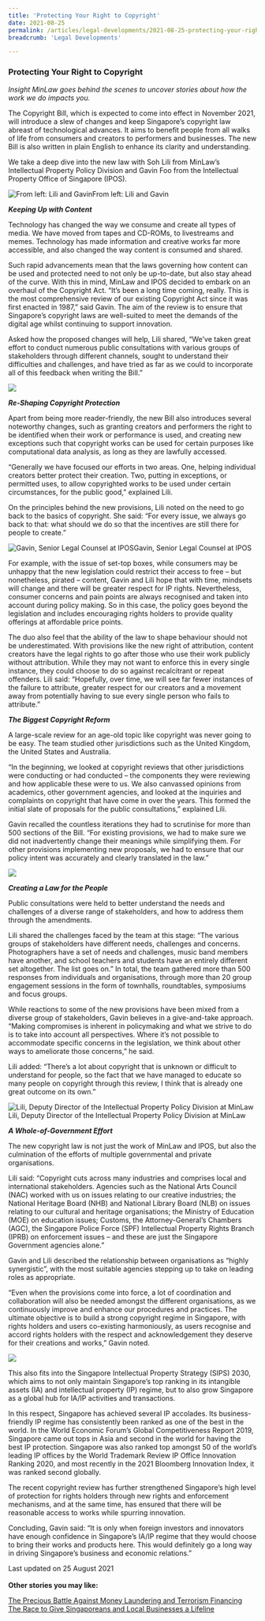 ```yaml
---
title: 'Protecting Your Right to Copyright'
date: 2021-08-25
permalink: /articles/legal-developments/2021-08-25-protecting-your-right-to-copyright/
breadcrumb: 'Legal Developments'

---
```



### **Protecting Your Right to Copyright**

<i>Insight MinLaw goes behind the scenes to uncover stories about how the work we do impacts you.</i>
<br>

The Copyright Bill, which is expected to come into effect in November 2021, will introduce a slew of changes and keep Singapore’s copyright law abreast of technological advances. It aims to benefit people from all walks of life from consumers and creators to performers and businesses. The new Bill is also written in plain English to enhance its clarity and understanding. 

We take a deep dive into the new law with Soh Lili from MinLaw’s Intellectual Property Policy Division and Gavin Foo from the Intellectual Property Office of Singapore (IPOS).

<div class="image">
  <img src="/images/Copyright 1.png" title="From left: Lili and Gavin" alt="From left: Lili and Gavin">From left: Lili and Gavin
</div>

<b><i>Keeping Up with Content</i></b>

Technology has changed the way we consume and create all types of media. We have moved from tapes and CD-ROMs, to livestreams and memes. Technology has made information and creative works far more accessible, and also changed the way content is consumed and shared.

Such rapid advancements mean that the laws governing how content can be used and protected need to not only be up-to-date, but also stay ahead of the curve. With this in mind, MinLaw and IPOS decided to embark on an overhaul of the Copyright Act. “It’s been a long time coming, really. This is the most comprehensive review of our existing Copyright Act since it was first enacted in 1987,” said Gavin. The aim of the review is to ensure that Singapore’s copyright laws are well-suited to meet the demands of the digital age whilst continuing to support innovation.

Asked how the proposed changes will help, Lili shared, “We’ve taken great effort to conduct numerous public consultations with various groups of stakeholders through different channels, sought to understand their difficulties and challenges, and have tried as far as we could to incorporate all of this feedback when writing the Bill.”

<div class="image">
  <img src="/images/Copyright 2.jpg">
</div>

<b><i>Re-Shaping Copyright Protection</i></b>

Apart from being more reader-friendly, the new Bill also introduces several noteworthy changes, such as granting creators and performers the right to be identified when their work or performance is used, and creating new exceptions such that copyright works can be used for certain purposes like computational data analysis, as long as they are lawfully accessed. 

“Generally we have focused our efforts in two areas. One, helping individual creators better protect their creation. Two, putting in exceptions, or permitted uses, to allow copyrighted works to be used under certain circumstances, for the public good,” explained Lili. 

On the principles behind the new provisions, Lili noted on the need to go back to the basics of copyright. She said: “For every issue, we always go back to that: what should we do so that the incentives are still there for people to create.” 

<div class="image">
  <img src="/images/Copyright 3.jpg" title="Gavin, Senior Legal Counsel at IPOS" alt="Gavin, Senior Legal Counsel at IPOS">Gavin, Senior Legal Counsel at IPOS
</div>

For example, with the issue of set-top boxes, while consumers may be unhappy that the new legislation could restrict their access to free – but nonetheless, pirated – content, Gavin and Lili hope that with time, mindsets will change and there will be greater respect for IP rights. Nevertheless, consumer concerns and pain points are always recognised and taken into account during policy making. So in this case, the policy goes beyond the legislation and includes encouraging rights holders to provide quality offerings at affordable price points. 

The duo also feel that the ability of the law to shape behaviour should not be underestimated. With provisions like the new right of attribution, content creators have the legal rights to go after those who use their work publicly without attribution. While they may not want to enforce this in every single instance, they could choose to do so against recalcitrant or repeat offenders. Lili said: “Hopefully, over time, we will see far fewer instances of the failure to attribute, greater respect for our creators and a movement away from potentially having to sue every single person who fails to attribute.”

<b><i>The Biggest Copyright Reform</i></b>

A large-scale review for an age-old topic like copyright was never going to be easy. The team studied other jurisdictions such as the United Kingdom, the United States and Australia. 

“In the beginning, we looked at copyright reviews that other jurisdictions were conducting or had conducted – the components they were reviewing and how applicable these were to us. We also canvassed opinions from academics, other government agencies, and looked at the inquiries and complaints on copyright that have come in over the years. This formed the initial slate of proposals for the public consultations,” explained Lili. 

Gavin recalled the countless iterations they had to scrutinise for more than 500 sections of the Bill. “For existing provisions, we had to make sure we did not inadvertently change their meanings while simplifying them. For other provisions implementing new proposals, we had to ensure that our policy intent was accurately and clearly translated in the law.”

<div class="image">
  <img src="/images/Copyright 4.jpg">
</div>

<b><i>Creating a Law for the People</i></b>

Public consultations were held to better understand the needs and challenges of a diverse range of stakeholders, and how to address them through the amendments.

Lili shared the challenges faced by the team at this stage: “The various groups of stakeholders have different needs, challenges and concerns. Photographers have a set of needs and challenges, music band members have another, and school teachers and students have an entirely different set altogether. The list goes on.” In total, the team gathered more than 500 responses from individuals and organisations, through more than 20 group engagement sessions in the form of townhalls, roundtables, symposiums and focus groups.

While reactions to some of the new provisions have been mixed from a diverse group of stakeholders, Gavin believes in a give-and-take approach. “Making compromises is inherent in policymaking and what we strive to do is to take into account all perspectives. Where it’s not possible to accommodate specific concerns in the legislation, we think about other ways to ameliorate those concerns,” he said.

Lili added: “There’s a lot about copyright that is unknown or difficult to understand for people, so the fact that we have managed to educate so many people on copyright through this review, I think that is already one great outcome on its own.”

<div class="image">
  <img src="/images/Copyright 5.jpg" title="Lili, Deputy Director of the Intellectual Property Policy Division at MinLaw" alt="Lili, Deputy Director of the Intellectual Property Policy Division at MinLaw">Lili, Deputy Director of the Intellectual Property Policy Division at MinLaw
</div>

<b><i>A Whole-of-Government Effort</i></b>

The new copyright law is not just the work of MinLaw and IPOS, but also the culmination of the efforts of multiple governmental and private organisations. 

Lili said: “Copyright cuts across many industries and comprises local and international stakeholders. Agencies such as the National Arts Council (NAC) worked with us on issues relating to our creative industries; the National Heritage Board (NHB) and National Library Board (NLB) on issues relating to our cultural and heritage organisations; the Ministry of Education (MOE) on education issues; Customs, the Attorney-General’s Chambers (AGC), the Singapore Police Force (SPF) Intellectual Property Rights Branch (IPRB) on enforcement issues – and these are just the Singapore Government agencies alone.”

Gavin and Lili described the relationship between organisations as “highly synergistic”, with the most suitable agencies stepping up to take on leading roles as appropriate. 

“Even when the provisions come into force, a lot of coordination and collaboration will also be needed amongst the different organisations, as we continuously improve and enhance our procedures and practices. The ultimate objective is to build a strong copyright regime in Singapore, with rights holders and users co-existing harmoniously, as users recognise and accord rights holders with the respect and acknowledgement they deserve for their creations and works,” Gavin noted. 

<div class="image">
  <img src="/images/Copyright 6.jpg">
</div>

This also fits into the Singapore Intellectual Property Strategy (SIPS) 2030, which aims to not only maintain Singapore’s top ranking in its intangible assets (IA) and intellectual property (IP) regime, but to also grow Singapore as a global hub for IA/IP activities and transactions. 

In this respect, Singapore has achieved several IP accolades. Its business-friendly IP regime has consistently been ranked as one of the best in the world. In the World Economic Forum’s Global Competitiveness Report 2019, Singapore came out tops in Asia and second in the world for having the best IP protection. Singapore was also ranked top amongst 50 of the world’s leading IP offices by the World Trademark Review IP Office Innovation Ranking 2020, and most recently in the 2021 Bloomberg Innovation Index, it was ranked second globally.

The recent copyright review has further strengthened Singapore’s high level of protection for rights holders through new rights and enforcement mechanisms, and at the same time, has ensured that there will be reasonable access to works while spurring innovation.

Concluding, Gavin said: “It is only when foreign investors and innovators have enough confidence in Singapore’s IA/IP regime that they would choose to bring their works and products here. This would definitely go a long way in driving Singapore’s business and economic relations.”

Last updated on 25 August 2021
<br>
<br>
<b>Other stories you may like:</b>

<a href="https://insight.mlaw.gov.sg/articles/our-people/2021-06-09-the-precious-battle-against-money-laundering-and-terrorism-financing" target="new">The Precious Battle Against Money Laundering and Terrorism Financing</a><br><a href="https://insight.mlaw.gov.sg/articles/legal-developments/2021-1-29-the-race-to-give-singaporeans-and-local-businesses-a-lifeline" target="new">The Race to Give Singaporeans and Local Businesses a Lifeline</a>
